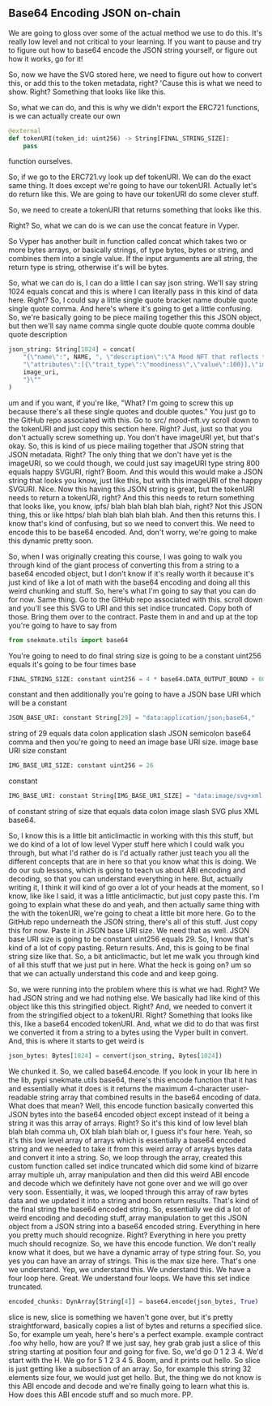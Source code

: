 ## Base64 Encoding JSON on-chain

We are going to gloss over some of the actual method we use to do this. It's really low level and not critical to your learning.  If you want to pause and try to figure out how to base64 encode the JSON string yourself, or figure out how it works, go for it!

So, now we have the SVG stored here, we need to figure out how to convert this, or add this to the token metadata, right? 'Cause this is what we need to show. Right? Something that looks like like this. 

So, what we can do, and this is why we didn't export the ERC721 functions, is we can actually create our own 

```python
@external
def tokenURI(token_id: uint256) -> String[FINAL_STRING_SIZE]:
    pass
```

function ourselves.

So, if we go to the ERC721.vy look up def tokenURI. We can do the exact same thing. It does except we're going to have our tokenURI. Actually let's do return like this. We are going to have our tokenURI do some clever stuff. 

So, we need to create a tokenURI that returns something that looks like this. 

Right? So, what we can do is we can use the concat feature in Vyper. 

So Vyper has another built in function called concat which takes two or more bytes arrays, or basically strings, of type bytes, bytes or string, and combines them into a single value. If the input arguments are all string, the return type is string, otherwise it's will be bytes. 

So, what we can do is, I can do a little I can say json string. We'll say string 1024 equals concat and this is where I can literally pass in this kind of data here. Right? So, I could say a little single quote bracket name double quote single quote comma. And here's where it's going to get a little confusing. So, we're basically going to be piece mailing together this this JSON object, but then we'll say name comma single quote double quote comma double quote description

```python
json_string: String[1024] = concat(
    "{\"name\":", NAME, ", \"description\":\"A Mood NFT that reflects the mood of the owner, 100% on Chain!\",",
    "\"attributes\":[{\"trait_type\":\"moodiness\",\"value\":100}],\"image\":\"",
    image_uri,
    "}\""
)
```

um and if you want, if you're like, "What? I'm going to screw this up because there's all these single quotes and double quotes." You just go to the GitHub repo associated with this. Go to src/ mood-nft.vy scroll down to the tokenURI and just copy this section here. Right? Just, just so that you don't actually screw something up. You don't have imageURI yet, but that's okay. So, this is kind of us piece mailing together that JSON string that JSON metadata. Right? The only thing that we don't have yet is the imageURI, so we could though, we could just say imageURI type string 800 equals happy SVGURI, right? Boom. And this would this would make a JSON string that looks you know, just like this, but with this imageURI of the happy SVGURI. Nice. Now this having this JSON string is great, but the tokenURI needs to return a tokenURI, right? And this this needs to return something that looks like, you know, ipfs/ blah blah blah blah blah, right? Not this JSON thing, this or like https/ blah blah blah blah blah. And then this returns this. I know that's kind of confusing, but so we need to convert this. We need to encode this to be base64 encoded. And, don't worry, we're going to make this dynamic pretty soon. 

So, when I was originally creating this course, I was going to walk you through kind of the giant process of converting this from a string to a base64 encoded object, but I don't know if it's really worth it because it's just kind of like a lot of math with the base64 encoding and doing all this weird chunking and stuff. So, here's what I'm going to say that you can do for now. Same thing. Go to the GitHub repo associated with this. scroll down and you'll see this SVG to URI and this set indice truncated. Copy both of those. Bring them over to the contract. Paste them in and and up at the top you're going to have to say from 

```python
from snekmate.utils import base64
```

You're going to need to do final string size is going to be a constant uint256 equals it's going to be four times base 

```python
FINAL_STRING_SIZE: constant uint256 = 4 * base64.DATA_OUTPUT_BOUND + 80
```

constant and then additionally you're going to have a JSON base URI which will be a constant 

```python
JSON_BASE_URI: constant String[29] = "data:application/json;base64,"
```

string of 29 equals data colon application slash JSON semicolon base64 comma and then you're going to need an image base URI size. image base URI size constant 

```python
IMG_BASE_URI_SIZE: constant uint256 = 26
```

constant 

```python
IMG_BASE_URI: constant String[IMG_BASE_URI_SIZE] = "data:image/svg+xml;base64,"
```

of constant string of size that equals data colon image slash SVG plus XML base64.

So, I know this is a little bit anticlimactic in working with this this stuff, but we do kind of a lot of low level Vyper stuff here which I could walk you through, but what I'd rather do is I'd actually rather just teach you all the different concepts that are in here so that you know what this is doing. We do our sub lessons, which is going to teach us about ABI encoding and decoding, so that you can understand everything in here. But, actually writing it, I think it will kind of go over a lot of your heads at the moment, so I know, like like I said, it was a little anticlimactic, but just copy paste this. I'm going to explain what these do and yeah, and then actually same thing with the with the tokenURI, we're going to cheat a little bit more here. Go to the GitHub repo underneath the JSON string, there's all of this stuff. Just copy this for now. Paste it in JSON base URI size. We need that as well. JSON base URI size is going to be constant uint256 equals 29. So, I know that's kind of a lot of copy pasting. Return results. And, this is going to be final string size like that. So, a bit anticlimactic, but let me walk you through kind of all this stuff that we just put in here. What the heck is going on? um so that we can actually understand this code and and keep going. 

So, we were running into the problem where this is what we had. Right? We had JSON string and we had nothing else. We basically had like kind of this object like this this stringified object. Right? And, we needed to convert it from the stringified object to a tokenURI. Right? Something that looks like this, like a base64 encoded tokenURI. And, what we did to do that was first we converted it from a string to a bytes using the Vyper built in convert. And, this is where it starts to get weird is 

```python
json_bytes: Bytes[1024] = convert(json_string, Bytes[1024])
```

We chunked it. So, we called base64.encode. If you look in your lib here in the lib, pypi snekmate.utils base64, there's this encode function that it has and essentially what it does is it returns the maximum 4-character user-readable string array that combined results in the base64 encoding of data. What does that mean? Well, this encode function basically converted this JSON bytes into the base64 encoded object except instead of it being a string it was this array of arrays. Right? So it's this kind of low level blah blah blah comma uh, OX blah blah blah or, I guess it's four here. Yeah, so it's this low level array of arrays which is essentially a base64 encoded string and we needed to take it from this weird array of arrays bytes data and convert it into a string.  So, we loop through the array, created this custom function called set indice truncated which did some kind of bizarre array multiple uh, array manipulation and then did this weird ABI encode and decode which we definitely have not gone over and we will go over very soon. Essentially, it was, we looped through this array of raw bytes data and we updated it into a string and boom return results. That's kind of the final string the base64 encoded string. So, essentially we did a lot of weird encoding and decoding stuff, array manipulation to get this JSON object from a JSON string into a base64 encoded string. Everything in here you pretty much should recognize. Right? Everything in here you pretty much should recognize. So, we have this encode function. We don't really know what it does, but we have a dynamic array of type string four. So, you yes you can have an array of strings. This is the max size here. That's one we understand. Yep, we understand this. We understand this. We have a four loop here. Great. We understand four loops. We have this set indice truncated. 

```python
encoded_chunks: DynArray[String[4]] = base64.encode(json_bytes, True)
```

slice is new, slice is something we haven't gone over, but it's pretty straightforward, basically copies a list of bytes and returns a specified slice. So, for example um yeah, here's here's a perfect example. example contract .foo why hello, how are you? If we just say, hey grab grab just a slice of this string starting at position four and going for five. So, we'd go 0 1 2 3 4. We'd start with the H. We go for 5 1 2 3 4 5. Boom, and it prints out hello. So slice is just getting like a subsection of an array.  So, for example this string 32 elements size four, we would just get hello. But, the thing we do not know is this ABI encode and decode and we're finally going to learn what this is. How does this ABI encode stuff and so much more. PP. 
